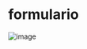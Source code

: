 # formulario
![image](https://github.com/NixonVera/formulario/assets/169403014/0d2cb13d-a34a-4731-a950-a558a71a7c15)
